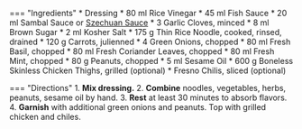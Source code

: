=== "Ingredients"
    * Dressing
        * 80 ml Rice Vinegar
        * 45 ml Fish Sauce
        * 20 ml Sambal Sauce or [Szechuan Sauce](../../sauces/szechuan-sauce.md)
        * 3 Garlic Cloves, minced
        * 8 ml Brown Sugar
        * 2 ml Kosher Salt
    * 175 g Thin Rice Noodle, cooked, rinsed, drained
    * 120 g Carrots, julienned
    * 4 Green Onions, chopped
    * 80 ml Fresh Basil, chopped
    * 80 ml Fresh Coriander Leaves, chopped
    * 80 ml Fresh Mint, chopped
    * 80 g Peanuts, chopped
    * 5 ml Sesame Oil
    * 600 g Boneless Skinless Chicken Thighs, grilled (optional)
    * Fresno Chilis, sliced (optional)

=== "Directions"
    1. **Mix dressing.**
    2. **Combine** noodles, vegetables, herbs, peanuts, sesame oil by hand.
    3. **Rest** at least 30 minutes to absorb flavors.
    4. **Garnish** with additional green onions and peanuts. Top with grilled chicken and chiles.

[^1]:
    Mitzewich, John. ["Spicy Rice Noodle Salad – Strange But Chew."](https://foodwishes.blogspot.com/2012/09/spicy-rice-noodle-salad-strange-but-chew.html) *Food Wishes.* 17 September 2012. Accessed December 2020.
